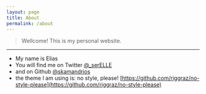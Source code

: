 ```yaml
---
layout: page
title: About
permalink: /about
---
```


> Wellcome! This is my personal website.
---
- My name is Elias
- You will find me on Twitter <a href='https://twitter.com/_serELLE'> @_serELLE</a>
- and on Github <a href='https://github.com/skamandrios'> @skamandrios</a>
- the theme I am using is: no style, please! [https://github.com/riggraz/no-style-please](https://github.com/riggraz/no-style-please)
